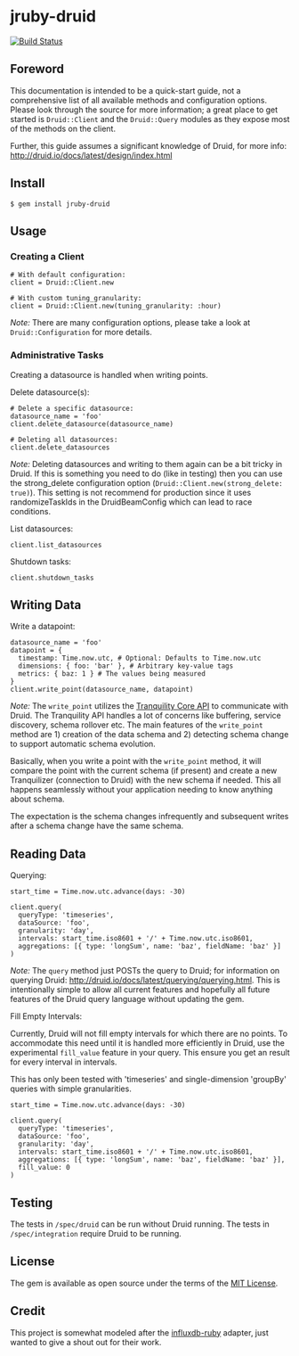 # jruby-druid
[![Build Status](https://travis-ci.org/andremleblanc/jruby-druid.svg?branch=master)](https://travis-ci.org/andremleblanc/jruby-druid)

## Foreword
This documentation is intended to be a quick-start guide, not a comprehensive
list of all available methods and configuration options. Please look through
the source for more information; a great place to get started is `Druid::Client`
and the `Druid::Query` modules as they expose most of the methods on the client.

Further, this guide assumes a significant knowledge of Druid, for more info:
http://druid.io/docs/latest/design/index.html

## Install

```
$ gem install jruby-druid
```

## Usage

### Creating a Client
```
# With default configuration:
client = Druid::Client.new
```

```
# With custom tuning_granularity:
client = Druid::Client.new(tuning_granularity: :hour)
```
*Note:* There are many configuration options, please take a look at
`Druid::Configuration` for more details.

### Administrative Tasks
Creating a datasource is handled when writing points.

Delete datasource(s):
```
# Delete a specific datasource:
datasource_name = 'foo'
client.delete_datasource(datasource_name)
```

```
# Deleting all datasources:
client.delete_datasources
```

*Note:* Deleting datasources and writing to them again can be a bit tricky in
Druid. If this is something you need to do (like in testing) then you can use
the strong_delete configuration option
(`Druid::Client.new(strong_delete: true)`). This setting is not recommend for
production since it uses randomizeTaskIds in the DruidBeamConfig which can lead
to race conditions.

List datasources:
```
client.list_datasources
```

Shutdown tasks:
```
client.shutdown_tasks
```

## Writing Data

Write a datapoint:
```
datasource_name = 'foo'
datapoint = {
  timestamp: Time.now.utc, # Optional: Defaults to Time.now.utc
  dimensions: { foo: 'bar' }, # Arbitrary key-value tags
  metrics: { baz: 1 } # The values being measured
}
client.write_point(datasource_name, datapoint)
```
*Note:* The `write_point` utilizes the
[Tranquility Core API](https://github.com/druid-io/tranquility/blob/master/docs/core.md)
to communicate with Druid. The Tranquility API handles a lot of concerns like
buffering, service discovery, schema rollover etc. The main features of
the `write_point` method are 1) creation of the data schema and 2) detecting
schema change to support automatic schema evolution.

Basically, when you write a point with the `write_point` method, it will compare
the point with the current schema (if present) and create a new Tranquilizer
(connection to Druid) with the new schema if needed. This all happens
seamlessly without your application needing to know anything about schema.

The expectation is the schema changes infrequently and subsequent writes after
a schema change have the same schema.

## Reading Data

Querying:
```
start_time = Time.now.utc.advance(days: -30)

client.query(
  queryType: 'timeseries',
  dataSource: 'foo',
  granularity: 'day',
  intervals: start_time.iso8601 + '/' + Time.now.utc.iso8601,
  aggregations: [{ type: 'longSum', name: 'baz', fieldName: 'baz' }]
)
```
*Note:* The `query` method just POSTs the query to Druid; for information on
querying Druid: http://druid.io/docs/latest/querying/querying.html. This is
intentionally simple to allow all current features and hopefully all future
features of the Druid query language without updating the gem.

Fill Empty Intervals:

Currently, Druid will not fill empty intervals for which there are no points. To
accommodate this need until it is handled more efficiently in Druid, use the
experimental `fill_value` feature in your query. This ensure you get an result
for every interval in intervals.

This has only been tested with 'timeseries' and single-dimension 'groupBy'
queries with simple granularities.
```
start_time = Time.now.utc.advance(days: -30)

client.query(
  queryType: 'timeseries',
  dataSource: 'foo',
  granularity: 'day',
  intervals: start_time.iso8601 + '/' + Time.now.utc.iso8601,
  aggregations: [{ type: 'longSum', name: 'baz', fieldName: 'baz' }],
  fill_value: 0
)
```

## Testing

The tests in `/spec/druid` can be run without Druid running. The tests in
`/spec/integration` require Druid to be running.

## License

The gem is available as open source under the terms of the [MIT License](http://opensource.org/licenses/MIT).

## Credit

This project is somewhat modeled after the
[influxdb-ruby](https://github.com/influxdata/influxdb-ruby) adapter, just
wanted to give a shout out for their work.
